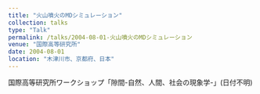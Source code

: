 ```yaml
---
title: "火山噴火のMDシミュレーション"
collection: talks
type: "Talk"
permalink: /talks/2004-08-01-火山噴火のMDシミュレーション
venue: "国際高等研究所"
date: 2004-08-01
location: "木津川市、京都府、日本"
---
```


国際高等研究所ワークショップ「隙間-自然、人間、社会の現象学-」(日付不明)
